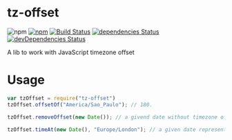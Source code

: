# tz-offset
![npm](https://img.shields.io/npm/v/tz-offset.svg)
[![npm](https://img.shields.io/npm/l/tz-offset.svg)](https://github.com/node-cron/tz-offset/blob/master/LICENSE.md)
[![Build Status](https://travis-ci.org/node-cron/tz-offset.svg?branch=master)](https://travis-ci.org/node-cron/tz-offset)
[![dependencies Status](https://david-dm.org/node-cron/tz-offset/status.svg)](https://david-dm.org/node-cron/tz-offset)
[![devDependencies Status](https://david-dm.org/node-cron/tz-offset/dev-status.svg)](https://david-dm.org/node-cron/tz-offset?type=dev)

A lib to work with JavaScript timezone offset 

# Usage

```js
var tzOffset = require("tz-offset")
tzOffset.offsetOf("America/Sao_Paulo"); // 180.

tzOffset.removeOffset(new Date()); // a givend date without timezone offset.

tzOffset.timeAt(new Date(), "Europe/London"); // a given date represented in another.
```